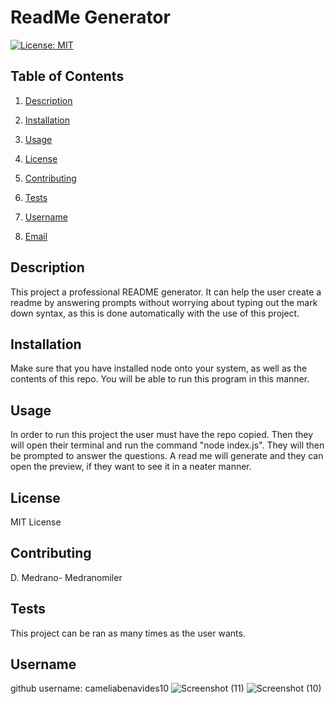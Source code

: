 # ReadMe Generator 
 [![License: MIT](https://img.shields.io/badge/License-MIT-yellow.svg)](https://opensource.org/licenses/MIT) 
 ## Table of Contents 

     
 1. [Description](#description) 
 2. [Installation](#installation) 
 3. [Usage](#usage) 
 4. [License](#license)
     
 5. [Contributing](#contributing) 
 6. [Tests](#tests) 
 7. [Username](#username) 
 8. [Email](#email)
     
 ## Description 
This project a professional README generator. It can help the user create a readme by answering prompts without worrying about typing out the mark down syntax, as this is done automatically with the use of this project. 
## Installation 
Make sure that you have installed node onto your system, as well as the contents of this repo. You will be able to run this program in this manner. 
 ## Usage 
In order to run this project the user must have the repo copied. Then they will open their terminal and run the command "node index.js". They will then be prompted to answer the questions. A read me will generate and they can open the preview, if they want to see it in a neater manner. 
 ## License 
 MIT License 
 ## Contributing 
D. Medrano- Medranomiler
## Tests 
 This project can be ran as many times as the user wants.    
 ## Username 
 github username: cameliabenavides10
 ![Screenshot (11)](https://user-images.githubusercontent.com/118211489/214966316-cd893221-47d5-4640-b45a-1316c5559758.png)
![Screenshot (10)](https://user-images.githubusercontent.com/118211489/214966325-bc96901a-5d5a-40e5-bec3-bf16215efe35.png)
